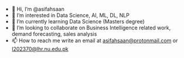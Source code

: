 - 👋 Hi, I’m @asifahsaan
- 👀 I’m interested in Data Science, AI, ML, DL, NLP
- 🌱 I’m currently learning Data Science (Masters degree)
- 💞️ I’m looking to collaborate on Business Intelligence related work, demand forecasting, sales analysis
- 📫 How to reach me write an email at asifahsaan@protonmail.com or l202370@lhr.nu.edu.pk

<!---
asifahsaan/asifahsaan is a ✨ special ✨ repository because its `README.md` (this file) appears on your GitHub profile.
You can click the Preview link to take a look at your changes.
--->
